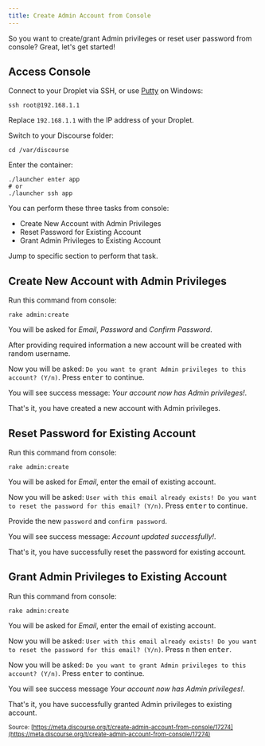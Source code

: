 ```yaml
---
title: Create Admin Account from Console
---
```


So you want to create/grant Admin privileges or reset user password from console? Great, let's get started!

## Access Console

Connect to your Droplet via SSH, or use [Putty](http://www.chiark.greenend.org.uk/~sgtatham/putty/download.html) on Windows:

    ssh root@192.168.1.1

Replace `192.168.1.1` with the IP address of your Droplet.

Switch to your Discourse folder:

    cd /var/discourse

Enter the container:

    ./launcher enter app
    # or
    ./launcher ssh app

You can perform these three tasks from console:

* Create New Account with Admin Privileges
* Reset Password for Existing Account
* Grant Admin Privileges to Existing Account

Jump to specific section to perform that task.

## Create New Account with Admin Privileges

Run this command from console:

    rake admin:create

You will be asked for *Email*, *Password* and *Confirm Password*.

After providing required information a new account will be created with random username.

Now you will be asked: `Do you want to grant Admin privileges to this account? (Y/n)`. Press <kbd>enter</kbd> to continue.

You will see success message: *Your account now has Admin privileges!*.

That's it, you have created a new account with Admin privileges.

## Reset Password for Existing Account

Run this command from console:

    rake admin:create

You will be asked for *Email*, enter the email of existing account.

Now you will be asked: `User with this email already exists! Do you want to reset the password for this email? (Y/n)`. Press <kbd>enter</kbd> to continue.

Provide the new `password` and `confirm password`.

You will see success message: *Account updated successfully!*.

That's it, you have successfully reset the password for existing account.

## Grant Admin Privileges to Existing Account

Run this command from console:

    rake admin:create

You will be asked for *Email*, enter the email of existing account.

Now you will be asked: `User with this email already exists! Do you want to reset the password for this email? (Y/n)`. Press <kbd>n</kbd> then <kbd>enter</kbd>.

Now you will be asked: `Do you want to grant Admin privileges to this account? (Y/n)`. Press <kbd>enter</kbd> to continue.

You will see success message *Your account now has Admin privileges!*.

That's it, you have successfully granted Admin privileges to existing account.

<small class="documentation-source">Source: [https://meta.discourse.org/t/create-admin-account-from-console/17274](https://meta.discourse.org/t/create-admin-account-from-console/17274)</small>
